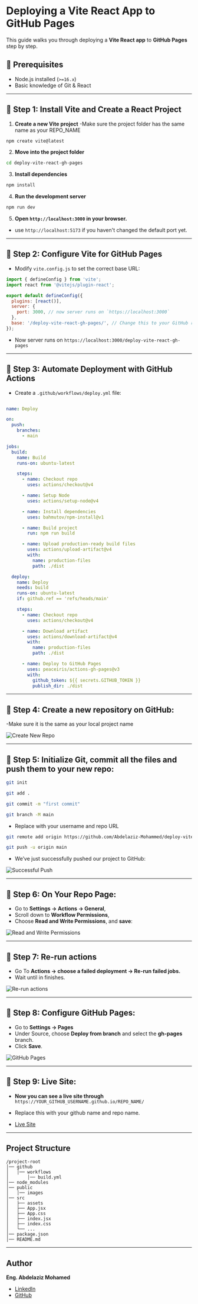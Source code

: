 
# Deploying a Vite React App to GitHub Pages
This guide walks you through deploying a **Vite React app** to **GitHub Pages** step by step.

## 🌟 Prerequisites
- Node.js installed (`>=16.x`)
- Basic knowledge of Git & React

---

## 📌 Step 1: Install Vite and Create a React Project

1. **Create a new Vite project**
-Make sure the project folder has the same name as your REPO_NAME

```bash
npm create vite@latest
```

2. **Move into the project folder**
```bash
cd deploy-vite-react-gh-pages
```

3. **Install dependencies**
```bash
npm install
```

4. **Run the development server**
```bash
npm run dev
```

5. **Open `http://localhost:3000` in your browser.**
- use `http://localhost:5173` if you haven't changed the default port yet.

---

## 📌 Step 2: Configure Vite for GitHub Pages

- Modify `vite.config.js` to set the correct base URL:

```js
import { defineConfig } from 'vite';
import react from '@vitejs/plugin-react';

export default defineConfig({
  plugins: [react()],
  server: {
    port: 3000, // now server runs on `https://localhost:3000`
  },
  base: '/deploy-vite-react-gh-pages/', // Change this to your GitHub repo name
});
```

- Now server runs on `https://localhost:3000/deploy-vite-react-gh-pages`

---

## 📌 Step 3: Automate Deployment with GitHub Actions

- Create a `.github/workflows/deploy.yml` file:

```yml

name: Deploy

on:
  push:
    branches:
      - main

jobs:
  build:
    name: Build
    runs-on: ubuntu-latest

    steps:
      - name: Checkout repo
        uses: actions/checkout@v4

      - name: Setup Node
        uses: actions/setup-node@v4

      - name: Install dependencies
        uses: bahmutov/npm-install@v1

      - name: Build project
        run: npm run build

      - name: Upload production-ready build files
        uses: actions/upload-artifact@v4
        with:
          name: production-files
          path: ./dist

  deploy:
    name: Deploy
    needs: build
    runs-on: ubuntu-latest
    if: github.ref == 'refs/heads/main'

    steps:
      - name: Checkout repo
        uses: actions/checkout@v4

      - name: Download artifact
        uses: actions/download-artifact@v4
        with:
          name: production-files
          path: ./dist

      - name: Deploy to GitHub Pages
        uses: peaceiris/actions-gh-pages@v3
        with:
          github_token: ${{ secrets.GITHUB_TOKEN }}
          publish_dir: ./dist
```

---

## 📌 Step 4: Create a new repository on GitHub:
-Make sure it is the same as your local project name

![Create New Repo](public/images/create-new-repo.jpg)


---

## 📌 Step 5: Initialize Git, commit all the files and push them to your new repo:

```bash
git init
```

```bash
git add .
```

```bash
git commit -m "first commit"
```

```bash
git branch -M main 
```

- Replace with your username and repo URL

```bash
git remote add origin https://github.com/Abdelaziz-Mohammed/deploy-vite-react-gh-pages.git
```

```bash
git push -u origin main
```


- We’ve just successfully pushed our project to GitHub:

![Successful Push](public/images/successful-push.jpg)

---

## 📌 Step 6: On Your Repo Page:

- Go to **Settings → Actions → General**,
- Scroll down to **Workflow Permissions**,
- Choose **Read and Write Permissions**, and **save**:

![Read and Write Permissions](public/images/read-write-permissions.jpg)

---

## 📌 Step 7: Re-run actions

- Go To **Actions → choose a failed deployment → Re-run failed jobs.**
- Wait until in finishes.

![Re-run actions](public/re-run-actions.jpg)

---

## 📌 Step 8: Configure GitHub Pages:

- Go to **Settings → Pages**
- Under Source, choose **Deploy from branch** and select the **gh-pages** branch.
- Click **Save**.

![GitHub Pages](public/github-pages.jpg)

---

## 📌 Step 9: Live Site:

- **Now you can see a live site through** `https://YOUR_GITHUB_USERNAME.github.io/REPO_NAME/`

- Replace this with your github name and repo name.

- [Live Site](https://abdelaziz-mohammed.github.io/deploy-vite-react-gh-pages/)

---

## Project Structure

```
/project-root
│── github
│   │── workflows
│       │── build.yml
│── node_modules
│── public
│   │── images
│── src
│   ├── assets
│   ├── App.jsx
│   ├── App.css
│   ├── index.jsx
│   ├── index.css
│   └── ...
│── package.json
│── README.md
```

---

## Author

**Eng. Abdelaziz Mohamed**

- [LinkedIn](https://www.linkedin.com/in/abdelaziz)
- [GitHub](https://github.com/Abdelaziz-Mohammed)







